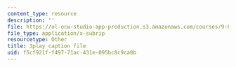 ```yaml
---
content_type: resource
description: ''
file: https://ol-ocw-studio-app-production.s3.amazonaws.com/courses/9-00sc-introduction-to-psychology-fall-2011/f5cf921ff49771ac431e095bc8c9ca8b_Qw4SkvZ03cc.srt
file_type: application/x-subrip
resourcetype: Other
title: 3play caption file
uid: f5cf921f-f497-71ac-431e-095bc8c9ca8b
---
```

